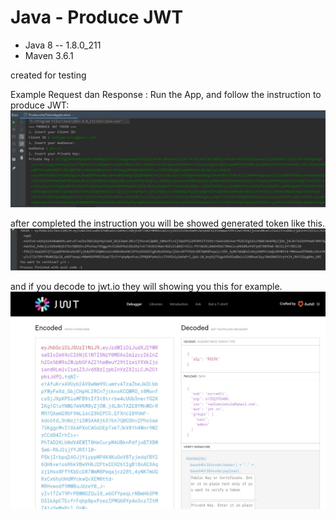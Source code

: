 # Java - Produce JWT
* Java 8 -- 1.8.0_211
* Maven 3.6.1

created for testing


Example Request dan Response :
Run the App, and follow the instruction to produce JWT:
![output](https://github.com/vadlimolebila/produce-jwts/blob/master/images/output1.jpg?raw=true)


after completed the instruction you will be showed generated token like this.
![output](https://github.com/vadlimolebila/produce-jwts/blob/master/images/result.jpg?raw=true)

and if you decode to jwt.io
they will showing you this for example.
![output](https://github.com/vadlimolebila/produce-jwts/blob/master/images/result_2.jpg?raw=true)